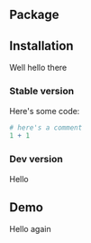## Package

## Installation

Well hello there

### Stable version

Here's some code:

```r
# here's a comment
1 + 1
```

### Dev version

Hello

## Demo

Hello again

